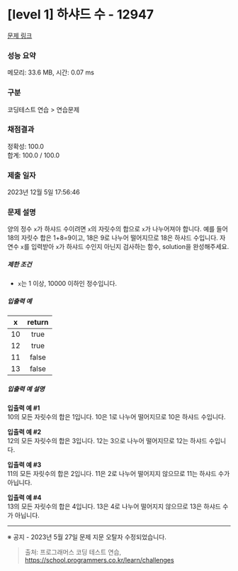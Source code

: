 # [level 1] 하샤드 수 - 12947 

[문제 링크](https://school.programmers.co.kr/learn/courses/30/lessons/12947) 

### 성능 요약

메모리: 33.6 MB, 시간: 0.07 ms

### 구분

코딩테스트 연습 > 연습문제

### 채점결과

정확성: 100.0<br/>합계: 100.0 / 100.0

### 제출 일자

2023년 12월 5일 17:56:46

### 문제 설명

<p style="user-select: auto !important;">양의 정수 <code style="user-select: auto !important;">x</code>가 하샤드 수이려면 <code style="user-select: auto !important;">x</code>의 자릿수의 합으로 <code style="user-select: auto !important;">x</code>가 나누어져야 합니다. 예를 들어 18의 자릿수 합은 1+8=9이고, 18은 9로 나누어 떨어지므로 18은 하샤드 수입니다. 자연수 <code style="user-select: auto !important;">x</code>를 입력받아 <code style="user-select: auto !important;">x</code>가 하샤드 수인지 아닌지 검사하는 함수, solution을 완성해주세요.</p>

<h5 style="user-select: auto !important;">제한 조건</h5>

<ul style="user-select: auto !important;">
<li style="user-select: auto !important;"><code style="user-select: auto !important;">x</code>는 1 이상, 10000 이하인 정수입니다.</li>
</ul>

<h5 style="user-select: auto !important;">입출력 예</h5>
<table class="table" style="user-select: auto !important;">
        <thead style="user-select: auto !important;"><tr style="user-select: auto !important;">
<th style="user-select: auto !important;">x</th>
<th style="text-align: center; user-select: auto !important;">return</th>
</tr>
</thead>
        <tbody style="user-select: auto !important;"><tr style="user-select: auto !important;">
<td style="user-select: auto !important;">10</td>
<td style="text-align: center; user-select: auto !important;">true</td>
</tr>
<tr style="user-select: auto !important;">
<td style="user-select: auto !important;">12</td>
<td style="text-align: center; user-select: auto !important;">true</td>
</tr>
<tr style="user-select: auto !important;">
<td style="user-select: auto !important;">11</td>
<td style="text-align: center; user-select: auto !important;">false</td>
</tr>
<tr style="user-select: auto !important;">
<td style="user-select: auto !important;">13</td>
<td style="text-align: center; user-select: auto !important;">false</td>
</tr>
</tbody>
      </table>
<h5 style="user-select: auto !important;">입출력 예 설명</h5>

<p style="user-select: auto !important;"><strong style="user-select: auto !important;">입출력 예 #1</strong><br style="user-select: auto !important;">
10의 모든 자릿수의 합은 1입니다. 10은 1로 나누어 떨어지므로 10은 하샤드 수입니다.</p>

<p style="user-select: auto !important;"><strong style="user-select: auto !important;">입출력 예 #2</strong><br style="user-select: auto !important;">
12의 모든 자릿수의 합은 3입니다. 12는 3으로 나누어 떨어지므로 12는 하샤드 수입니다.</p>

<p style="user-select: auto !important;"><strong style="user-select: auto !important;">입출력 예 #3</strong><br style="user-select: auto !important;">
11의 모든 자릿수의 합은 2입니다. 11은 2로 나누어 떨어지지 않으므로 11는 하샤드 수가 아닙니다.</p>

<p style="user-select: auto !important;"><strong style="user-select: auto !important;">입출력 예 #4</strong><br style="user-select: auto !important;">
13의 모든 자릿수의 합은 4입니다. 13은 4로 나누어 떨어지지 않으므로 13은 하샤드 수가 아닙니다.</p>

<hr style="user-select: auto !important;">

<p style="user-select: auto !important;">※ 공지 - 2023년 5월 27일 문제 지문 오탈자 수정되었습니다.</p>


> 출처: 프로그래머스 코딩 테스트 연습, https://school.programmers.co.kr/learn/challenges